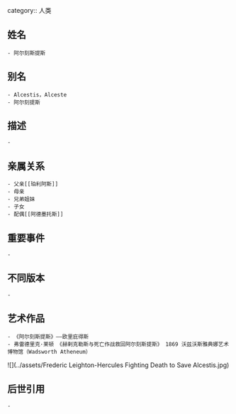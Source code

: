 category:: 人类
## 姓名
	- 阿尔刻斯提斯
## 别名
	- Alcestis，Alceste
	- 阿尔刻提斯
## 描述
	-
## 亲属关系
	- 父亲[[珀利阿斯]]
	- 母亲
	- 兄弟姐妹
	- 子女
	- 配偶[[阿德墨托斯]]
## 重要事件
	-
## 不同版本
	-
## 艺术作品
	- 《阿尔刻斯提斯》——欧里庇得斯
	- 弗雷德里克·莱顿 《赫剌克勒斯与死亡作战救回阿尔刻斯提斯》 1869 沃兹沃斯雅典娜艺术博物馆（Wadsworth Atheneum）
 ![](../assets/Frederic Leighton-Hercules Fighting Death to Save Alcestis.jpg)
## 后世引用
	-
